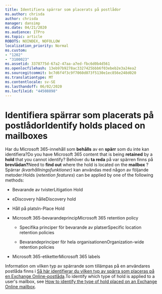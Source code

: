 ```yaml
---
title: Identifiera spärrar som placerats på postlådor
ms.author: chrisda
author: chrisda
manager: dansimp
ms.date: 04/21/2020
ms.audience: ITPro
ms.topic: article
ROBOTS: NOINDEX, NOFOLLOW
localization_priority: Normal
ms.custom:
- "1202"
- "3100023"
ms.assetid: 3378775d-67a2-47aa-a7ed-fbc6d0b4d561
ms.openlocfilehash: 13eb97b9278ac3327425bbb6f03ebeb2e3a24ea2
ms.sourcegitcommit: bc7d6f4f3c9f7060d073f5130e1ec856e248d020
ms.translationtype: MT
ms.contentlocale: sv-SE
ms.lasthandoff: 06/02/2020
ms.locfileid: "44508898"
---
```

# <a name="identify-holds-placed-on-mailboxes"></a><span data-ttu-id="2e2a6-102">Identifiera spärrar som placerats på postlådor</span><span class="sxs-lookup"><span data-stu-id="2e2a6-102">Identify holds placed on mailboxes</span></span>

<span data-ttu-id="2e2a6-103">Har du Microsoft 365-innehåll som **behålls** av en **spärr** som du inte kan identifiera?</span><span class="sxs-lookup"><span data-stu-id="2e2a6-103">Do you have Microsoft 365 content that is being **retained** by a **hold** that you cannot identify?</span></span> <span data-ttu-id="2e2a6-104">Behöver du **ta reda** på var spärren finns på **brevlådan?**</span><span class="sxs-lookup"><span data-stu-id="2e2a6-104">Need to **find out** where the hold is located on the **mailbox** ?</span></span> <span data-ttu-id="2e2a6-105">Spärrar *(kvarhållningsfunktioner)* kan användas med någon av följande metoder:</span><span class="sxs-lookup"><span data-stu-id="2e2a6-105">Holds (*retention features*) can be applied by one of the following methods:</span></span>
  
- <span data-ttu-id="2e2a6-106">Bevarande av tvister</span><span class="sxs-lookup"><span data-stu-id="2e2a6-106">Litigation Hold</span></span>

- <span data-ttu-id="2e2a6-107">eDiscovery håll</span><span class="sxs-lookup"><span data-stu-id="2e2a6-107">eDiscovery hold</span></span>

- <span data-ttu-id="2e2a6-108">Håll på plats</span><span class="sxs-lookup"><span data-stu-id="2e2a6-108">In-Place Hold</span></span>

- <span data-ttu-id="2e2a6-109">Microsoft 365-bevarandeprincip</span><span class="sxs-lookup"><span data-stu-id="2e2a6-109">Microsoft 365 retention policy</span></span> 

  - <span data-ttu-id="2e2a6-110">Specifika principer för bevarande av platser</span><span class="sxs-lookup"><span data-stu-id="2e2a6-110">Specific location retention policies</span></span>

  - <span data-ttu-id="2e2a6-111">Bevarandeprinciper för hela organisationen</span><span class="sxs-lookup"><span data-stu-id="2e2a6-111">Organization-wide retention policies</span></span>

- <span data-ttu-id="2e2a6-112">Microsoft 365-etiketter</span><span class="sxs-lookup"><span data-stu-id="2e2a6-112">Microsoft 365 labels</span></span>

<span data-ttu-id="2e2a6-113">Information om vilken typ av spärrande som tillämpas på en användares postlåda finns i [Så här identifierar du vilken typ av spärra som placeras på en Exchange Online-postlåda](https://docs.microsoft.com/microsoft-365/compliance/identify-a-hold-on-an-exchange-online-mailbox).</span><span class="sxs-lookup"><span data-stu-id="2e2a6-113">To identify which type of hold is applied to a user's mailbox, see [How to identify the type of hold placed on an Exchange Online mailbox](https://docs.microsoft.com/microsoft-365/compliance/identify-a-hold-on-an-exchange-online-mailbox).</span></span>
